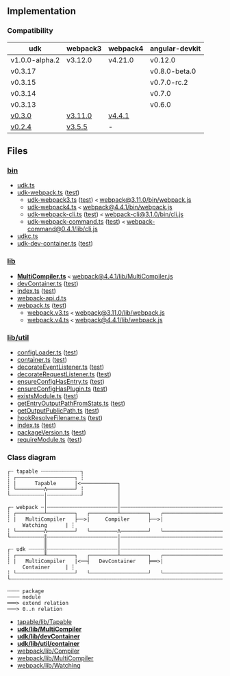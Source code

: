 ## Implementation

### Compatibility

| udk | webpack3 | webpack4 | angular-devkit |
|-----|----------|----------|----------------|
| v1.0.0-alpha.2 | v3.12.0 | v4.21.0 | v0.12.0 |
| v0.3.17 |  |  | v0.8.0-beta.0 |
| v0.3.15 |  |  | v0.7.0-rc.2 |
| v0.3.14 |  |  | v0.7.0 |
| v0.3.13 |  |  | v0.6.0 |
| [v0.3.0](https://github.com/enten/udk/tree/v0.3.0) | [v3.11.0](https://github.com/webpack/webpack/tree/v3.11.0) | [v4.4.1](https://github.com/webpack/webpack/tree/v4.4.1) |
| [v0.2.4](https://github.com/enten/udk/tree/v0.2.4) | [v3.5.5](https://github.com/webpack/webpack/tree/v3.5.5) | - |

## Files

### [bin](https://github.com/enten/udk/tree/dev/bin)

* [udk.ts](../bin/udk.ts)
* [udk-webpack.ts](../bin/udk-webpack.ts) ([test](../test/bin/udk-webpack_spec.ts))
    * [udk-webpack3.ts](../bin/udk-webpack3.ts) ([test](../test/bin/udk-webpack3_spec.ts)) `<` [webpack@3.11.0/bin/webpack.js](https://github.com/webpack/webpack/blob/v3.11.0/bin/webpack.js)
    * [udk-webpack4.ts](../bin/udk-webpack4.ts) `<` [webpack@4.4.1/bin/webpack.js](https://github.com/webpack/webpack/blob/v4.4.1/bin/webpack.js)
    * [udk-webpack-cli.ts](../bin/udk-webpack-cli.ts) ([test](../test/bin/udk-webpack-cli_spec.ts)) `<` [webpack-cli@3.1.0/bin/cli.js](https://github.com/webpack/webpack-cli/blob/v.3.1.0/bin/cli.js)
    * [udk-webpack-command.ts](../bin/udk-webpack-command.ts) ([test](../test/bin/udk-webpack-command_spec.ts)) `<` [webpack-command@0.4.1/lib/cli.js](https://github.com/webpack-contrib/webpack-command/blob/v0.4.1/lib/cli.js)
* [udkc.ts](../bin/udkc.ts)
* [udk-dev-container.ts](../bin/udk-dev-container.ts) ([test](../test/bin/udk-dev-container_spec.ts))

### [lib](https://github.com/enten/udk/tree/dev/lib)

* **[MultiCompiler.ts](../lib/MultiCompiler.ts)** `<` [webpack@4.4.1/lib/MultiCompiler.js](https://github.com/webpack/webpack/blob/v4.4.1/lib/MultiCompiler.js)
* [devContainer.ts](../lib/devContainer.ts) ([test](../test/lib/devContainer_spec.ts))
* [index.ts](../lib/index.ts) ([test](../test/lib/index_spec.ts))
* [webpack-api.d.ts](../lib/webpack-api.d.ts)
* [webpack.ts](../lib/webpack.ts) ([test](../test/lib/webpack_spec.ts))
    * [webpack.v3.ts](../lib/webpack.v3.ts) `<` [webpack@3.11.0/lib/webpack.js](https://github.com/webpack/webpack/blob/v3.11.0/lib/webpack.js)
    * [webpack.v4.ts](../lib/webpack.v4.ts) `<` [webpack@4.4.1/lib/webpack.js](https://github.com/webpack/webpack/blob/v4.4.1/lib/webpack.js)

### [lib/util](https://github.com/enten/udk/tree/dev/lib/util)

* [configLoader.ts](../lib/util/configLoader.ts) ([test](../test/lib/util/configLoader_spec.ts))
* [container.ts](../lib/util/container.ts) ([test](../test/lib/util/container_spec.ts))
* [decorateEventListener.ts](../lib/util/decorateEventListener.ts) ([test](../test/lib/util/decorateEventListener_spec.ts))
* [decorateRequestListener.ts](../lib/util/decorateRequestListener.ts) ([test](../test/lib/util/decorateRequestListener_spec.ts))
* [ensureConfigHasEntry.ts](../lib/util/ensureConfigHasEntry.ts) ([test](../test/lib/util/ensureConfigHasEntry_spec.ts))
* [ensureConfigHasPlugin.ts](../lib/util/ensureConfigHasPlugin.ts) ([test](../test/lib/util/ensureConfigHasPlugin_spec.ts))
* [existsModule.ts](../lib/util/existsModule.ts) ([test](../test/lib/util/existsModule_spec.ts))
* [getEntryOutputPathFromStats.ts](../lib/util/getEntryOutputPathFromStats.ts) ([test](../test/lib/util/getEntryOutputPathFromStats_spec.ts))
* [getOutputPublicPath.ts](../lib/util/getOutputPublicPath.ts) ([test](../test/lib/util/getOutputPublicPath_spec.ts))
* [hookResolveFilename.ts](../lib/util/hookResolveFilename.ts) ([test](../test/lib/util/hookResolveFilename_spec.ts))
* [index.ts](../lib/util/index.ts) ([test](../test/lib/util/index_spec.ts))
* [packageVersion.ts](../lib/util/packageVersion.ts) ([test](../test/lib/util/packageVersion_spec.ts))
* [requireModule.ts](../lib/util/requireModule.ts) ([test](../test/lib/util/requireModule_spec.ts))


### Class diagram

```
┌┄ tapable ┄┄┄┄┄┄┄┄┄┄┄┄┄┐
┆ ┌───────────────────┐ ┆
┆ |      Tapable      |<────────────┐
┆ └─────────Λ─────────┘ ┆           │
└┄┄┄┄┄┄┄┄┄┄┄│┄┄┄┄┄┄┄┄┄┄┄┘           │
            │                       │
┌┄ webpack ┄│┄┄┄┄┄┄┄┄┄┄┄┄┄┄┄┄┄┄┄┄┄┄┄│┄┄┄┄┄┄┄┄┄┄┄┄┄┄┄┄┄┄┄┄┄┄┄┄┄┄┄┄┄┄┄┄┄┄┄┐
┆ ┌─────────┴─────────┐   ┌─────────┴─────────┐   ┌───────────────────┐ ┆
┆ |   MultiCompiler   ├──>|     Compiler      ├──>|     Watching      | ┆
┆ └─────────Λ─────────┘   └─────────Λ─────────┘   └───────────────────┘ ┆
└┄┄┄┄┄┄┄┄┄┄┄║┄┄┄┄┄┄┄┄┄┄┄┄┄┄┄┄┄┄┄┄┄┄┄│┄┄┄┄┄┄┄┄┄┄┄┄┄┄┄┄┄┄┄┄┄┄┄┄┄┄┄┄┄┄┄┄┄┄┄┘
            ║                       │
┌┄ udk ┄┄┄┄┄║┄┄┄┄┄┄┄┄┄┄┄┄┄┄┄┄┄┄┄┄┄┄┄│┄┄┄┄┄┄┄┄┄┄┄┄┄┄┄┄┄┄┄┄┄┄┄┄┄┄┄┄┄┄┄┄┄┄┄┐
┆ ┌─────────╨─────────┐   ┌─────────┴─────────┐   ┌───────────────────┐ ┆
┆ |   MultiCompiler   |<──┤   DevContainer    ╞══>|     Container     | ┆
┆ └───────────────────┘   └───────────────────┘   └───────────────────┘ ┆
└┄┄┄┄┄┄┄┄┄┄┄┄┄┄┄┄┄┄┄┄┄┄┄┄┄┄┄┄┄┄┄┄┄┄┄┄┄┄┄┄┄┄┄┄┄┄┄┄┄┄┄┄┄┄┄┄┄┄┄┄┄┄┄┄┄┄┄┄┄┄┄┘

┄┄┄┄ package
──── module
═══> extend relation
───> 0..n relation
```


* [tapable/lib/Tapable](https://github.com/webpack/tapable/blob/v1.0.0/lib/Tapable.js)
* **[udk/lib/MultiCompiler](https://github.com/enten/udk/blob/v0.3.0/lib/MultiCompiler.js)**
* **[udk/lib/devContainer](../lib/devContainer.ts)**
* **[udk/lib/util/container](../lib/util/container.ts)**
* [webpack/lib/Compiler](https://github.com/webpack/webpack/blob/v4.4.1/lib/Compiler.js)
* [webpack/lib/MultiCompiler](https://github.com/webpack/webpack/blob/v4.4.1/lib/MultiCompiler.js)
* [webpack/lib/Watching](https://github.com/webpack/webpack/blob/v4.4.1/lib/Watching.js)
